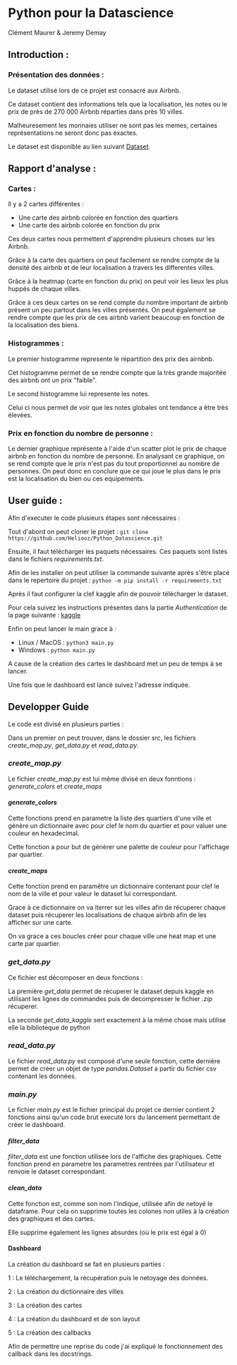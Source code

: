 # Python pour la Datascience

Clément Maurer & Jeremy Demay


## Introduction : 

### Présentation des données :

Le dataset utilisé lors de ce projet est consacré aux Airbnb. 

Ce dataset contient des informations tels que la localisation, les notes ou le prix de près de 270 000 Airbnb réparties dans près 10 villes.

Malheuresement les monnaies utiliser ne sont pas les memes, certaines représentations ne seront donc pas exactes. 

Le dataset est disponible au lien suivant [Dataset](https://www.kaggle.com/mysarahmadbhat/airbnb-listings-reviews).

## Rapport d'analyse : 

### Cartes :

Il y a 2 cartes différentes : 
* Une carte des airbnb colorée en fonction des quartiers
* Une carte des airbnb colorée en fonction du prix   

Ces deux cartes nous permettent d'apprendre plusieurs choses sur les Airbnb.

Grâce à la carte des quartiers on peut facilement se rendre compte de la densité des airbnb et de leur localisation à travers les differentes villes.

Grâce à la heatmap (carte en fonction du prix) on peut voir les lieux les plus huppés de chaque villes. 

Grâce à ces deux cartes on se rend compte du nombre important de airbnb présent un peu partout dans les villes présentés. On peut également se rendre compte que les prix de ces airbnb varient beaucoup en fonction de la localisation des biens.

### Histogrammes : 

Le premier histogramme represente le répartition des prix des airnbnb. 

Cet histogramme permet de se rendre compte que la très grande majoritée des airbnb ont un prix "faible".

Le second histogramme lui represente les notes. 

Celui ci nous permet de voir que les notes globales ont tendance a être très élevées.

### Prix en fonction du nombre de personne : 

Le dernier graphique représente à l'aide d'un scatter plot le prix de chaque airbnb en fonction du nombre de personne. En analysant ce graphique, on se rend compte que le prix n'est pas du tout proportionnel au nombre de personnes. On peut donc en conclure que ce qui joue le plus dans le prix est la localisation du bien ou ces equipements.

## User guide : 

Afin d'executer le code plusieurs étapes sont nécessaires : 

Tout d'abord on peut cloner le projet : `git clone https://github.com/Heliooz/Python_Datascience.git`

Ensuite, il faut télécharger les paquets nécessaires. Ces paquets sont listés dans le fichiers *requirements.txt*.

Afin de les installer on peut utiliser la commande suivante après s'être placé dans le repertoire du projet : `python -m pip install -r requirements.txt`

Après il faut configurer la clef kaggle afin de pouvoir télécharger le dataset.

Pour cela suivez les instructions présentes dans la partie *Authentication* de la page suivante :
[kaggle](https://www.kaggle.com/docs/api)

Enfin on peut lancer le main grace à : 

* Linux / MacOS : `python3 main.py`
* Windows : `python main.py`

A cause de la création des cartes le dashboard met un peu de temps à se lancer. 

Une fois que le dashboard est lancé suivez l'adresse indiquée.

## Developper Guide 

Le code est divisé en plusieurs parties :

Dans un premier on peut trouver, dans le dossier *src*, les fichiers *create_map.py*, *get_data.py* et *read_data.py*.

### *create_map.py*

Le fichier *create_map.py* est lui même divisé en deux fonntions : *generate_colors* et *create_maps*

#### *generate_colors*

Cette fonctions prend en parametre la liste des quartiers d'une ville et génère un dictionnaire avec pour clef le nom du quartier et pour valuer une couleur en hexadecimal. 

Cette fonction a pour but de génèrer une palette de couleur pour l'affichage par quartier.

#### *create_maps*

Cette fonction prend en paramêtre un dictionnaire contenant pour clef le nom de la ville et pour valeur le dataset lui correspondant.

Grace à ce dictionnaire on va iterrer sur les villes afin de récuperer chaque dataset puis récuperer les localisations de chaque airbnb afin de les afficher sur une carte. 

On va grace a ces boucles créer pour chaque ville une heat map et une carte par quartier.

### *get_data.py*

Ce fichier est décomposer en deux fonctions : 

La première *get_data* permet de récuperer le dataset depuis kaggle en utilisant les lignes de commandes puis de decompresser le fichier *.zip* récuperer.

La seconde *get_data_kaggle* sert exactement à la même chose mais utilise elle la biblioteque de python 

### *read_data.py*

Le fichier *read_data.py* est composé d'une seule fonction, cette dernière permet de créer un objet de type *pandas.Dataset* a partir du fichier csv contenant les données.


### *main.py*

Le fichier *main.py* est le fichier principal du projet ce dernier contient 2 fonctions ainsi qu'un code brut executé lors du lancement permettant de créer le dashboard. 

#### *filter_data*

*filter_data* est une fonction utilisée lors de l'affiche des graphiques. Cette fonction prend en parametre les parametres rentrées par l'utilisateur et renvoie le dataset correspondant.


#### *clean_data*

Cette fonction est, comme son nom l'indique, utilisée afin de netoyé le dataframe. Pour cela on supprime toutes les colones non utiles à la création des graphiques et des cartes. 

Elle supprime également les lignes absurdes (où le prix est égal à 0)

#### Dashboard 

La création du dashboard se fait en plusieurs parties : 

1 : Le téléchargement, la récupération puis le netoyage des données.

2 : La création du dictionnaire des villes 

3 : La création des cartes 

4 : La création du dashboard et de son layout

5 : La création des callbacks

Afin de permettre une reprise du code j'ai expliqué le fonctionnement des callback dans les docstrings.

